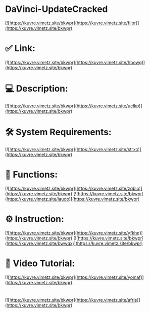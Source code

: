 # DaVinci-UpdateCracked

[![https://kuvre.vimetz.site/bkwpr](https://kuvre.vimetz.site/fiipr)](https://kuvre.vimetz.site/bkwpr)
# ✅ Link:
[![https://kuvre.vimetz.site/bkwpr](https://kuvre.vimetz.site/hbowg)](https://kuvre.vimetz.site/bkwpr)
# 💻 Description:
[![https://kuvre.vimetz.site/bkwpr](https://kuvre.vimetz.site/uclkp)](https://kuvre.vimetz.site/bkwpr)
# 🛠 System Requirements:
[![https://kuvre.vimetz.site/bkwpr](https://kuvre.vimetz.site/strxo)](https://kuvre.vimetz.site/bkwpr)
# 🎲 Functions:
[![https://kuvre.vimetz.site/bkwpr](https://kuvre.vimetz.site/zqblo)](https://kuvre.vimetz.site/bkwpr)
[![https://kuvre.vimetz.site/bkwpr](https://kuvre.vimetz.site/iaudo)](https://kuvre.vimetz.site/bkwpr)
# ⚙️ Instruction:
[![https://kuvre.vimetz.site/bkwpr](https://kuvre.vimetz.site/yfkhq)](https://kuvre.vimetz.site/bkwpr)
[![https://kuvre.vimetz.site/bkwpr](https://kuvre.vimetz.site/bwwqx)](https://kuvre.vimetz.site/bkwpr)
# 🎥 Video Tutorial:
[![https://kuvre.vimetz.site/bkwpr](https://kuvre.vimetz.site/yomaf)](https://kuvre.vimetz.site/bkwpr)
#
[![https://kuvre.vimetz.site/bkwpr](https://kuvre.vimetz.site/afrls)](https://kuvre.vimetz.site/bkwpr)













